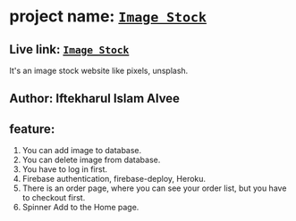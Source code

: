 # project name: <a href="https://image-stock-47213.web.app/">`Image Stock`</a>

## Live link:  <a href="https://image-stock-47213.web.app/">`Image Stock`</a>

It's an image stock website like pixels, unsplash. 
  
  ## Author: Iftekharul Islam Alvee

 ## feature:
  1. You can add image to database.
  2. You can delete image from database.
  3. You have to log in first.
  4. Firebase authentication, firebase-deploy, Heroku.
  5. There is an order page, where you can see your order list, 
   but you have to checkout first. 
  6. Spinner Add to the Home page.